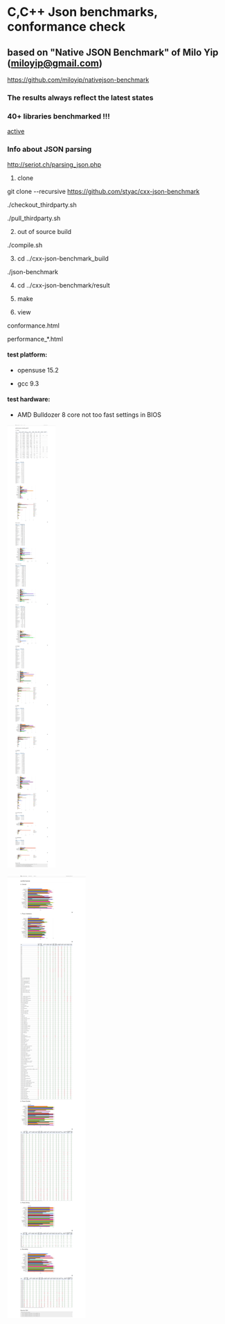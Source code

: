 # C,C++ Json benchmarks, conformance check

## based on "Native JSON Benchmark" of Milo Yip (miloyip@gmail.com)

https://github.com/miloyip/nativejson-benchmark

### The results always reflect the latest states

### 40+ libraries benchmarked !!!

[active](reports/active_test_names.md)

### Info about JSON parsing

http://seriot.ch/parsing_json.php

1. clone

git clone --recursive https://github.com/styac/cxx-json-benchmark

./checkout_thirdparty.sh

./pull_thirdparty.sh

2. out of source build

./compile.sh

3. cd ../cxx-json-benchmark_build

./json-benchmark

4. cd ../cxx-json-benchmark/result

5. make

6. view

conformance.html

performance_*.html

#### test platform:

- opensuse 15.2

- gcc 9.3

#### test hardware:

- AMD Bulldozer 8 core not too fast settings in BIOS


![Performance](result/performance.png)

![Conformance](result/conformance.png)





